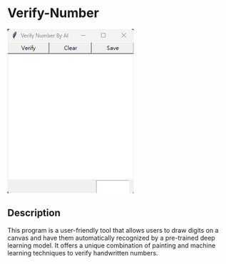 # Verify-Number

![banner](https://raw.githubusercontent.com/NicoLiao/Verify-Number/main/banner.png)

## Description
This program is a user-friendly tool that allows users to draw digits on a canvas and have them automatically recognized by a pre-trained deep learning model. It offers a unique combination of painting and machine learning techniques to verify handwritten numbers.
